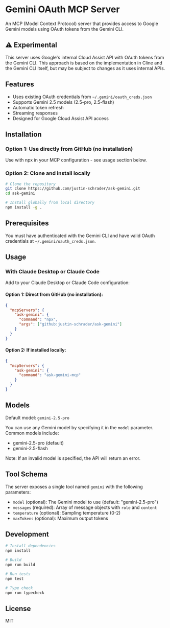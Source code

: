 # Gemini OAuth MCP Server

An MCP (Model Context Protocol) server that provides access to Google Gemini models using OAuth tokens from the Gemini CLI.

## ⚠️ Experimental

This server uses Google's internal Cloud Assist API with OAuth tokens from the Gemini CLI. This approach is based on the implementation in Cline and the Gemini CLI itself, but may be subject to changes as it uses internal APIs.

## Features

- Uses existing OAuth credentials from `~/.gemini/oauth_creds.json`
- Supports Gemini 2.5 models (2.5-pro, 2.5-flash)
- Automatic token refresh
- Streaming responses
- Designed for Google Cloud Assist API access

## Installation

### Option 1: Use directly from GitHub (no installation)

Use with npx in your MCP configuration - see usage section below.

### Option 2: Clone and install locally

```bash
# Clone the repository
git clone https://github.com/justin-schrader/ask-gemini.git
cd ask-gemini

# Install globally from local directory
npm install -g .
```

## Prerequisites

You must have authenticated with the Gemini CLI and have valid OAuth credentials at `~/.gemini/oauth_creds.json`.

## Usage

### With Claude Desktop or Claude Code

Add to your Claude Desktop or Claude Code configuration:

#### Option 1: Direct from GitHub (no installation):
```json
{
  "mcpServers": {
    "ask-gemini": {
      "command": "npx",
      "args": ["github:justin-schrader/ask-gemini"]
    }
  }
}
```

#### Option 2: If installed locally:
```json
{
  "mcpServers": {
    "ask-gemini": {
      "command": "ask-gemini-mcp"
    }
  }
}
```

## Models

Default model: `gemini-2.5-pro`

You can use any Gemini model by specifying it in the `model` parameter. Common models include:
- gemini-2.5-pro (default)
- gemini-2.5-flash

Note: If an invalid model is specified, the API will return an error.

## Tool Schema

The server exposes a single tool named `gemini` with the following parameters:

- `model` (optional): The Gemini model to use (default: "gemini-2.5-pro")
- `messages` (required): Array of message objects with `role` and `content`
- `temperature` (optional): Sampling temperature (0-2)
- `maxTokens` (optional): Maximum output tokens

## Development

```bash
# Install dependencies
npm install

# Build
npm run build

# Run tests
npm test

# Type check
npm run typecheck
```

## License

MIT